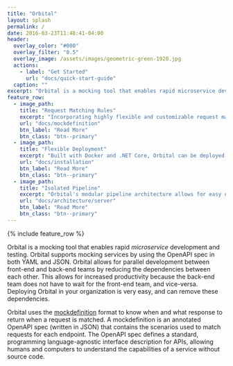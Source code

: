 ```yaml
---
title: "Orbital"
layout: splash
permalink: /
date: 2016-03-23T11:48:41-04:00
header:
  overlay_color: "#000"
  overlay_filter: "0.5"
  overlay_image: /assets/images/geometric-green-1920.jpg
  actions:
    - label: "Get Started"
      url: "docs/quick-start-guide"
  caption: ""
excerpt: "Orbital is a mocking tool that enables rapid microservice development and testing"
feature_row:
  - image_path:
    title: "Request Matching Rules"
    excerpt: "Incorporating highly flexible and customizable request matching rules, virtually any kind of request can be matched."
    url: "docs/mockdefinition"
    btn_label: "Read More"
    btn_class: "btn--primary"
  - image_path:
    title: "Flexible Deployment"
    excerpt: "Built with Docker and .NET Core, Orbital can be deployed anywhere Docker is supported, including Windows, Linux, and macOS."
    url: "docs/installation"
    btn_label: "Read More"
    btn_class: "btn--primary"
  - image_path:
    title: "Isolated Pipeline"
    excerpt: "Orbital's modular pipeline architecture allows for easy development, request matching, and debugging."
    url: "docs/architecture/server"
    btn_label: "Read More"
    btn_class: "btn--primary"
---
```


{% include feature_row %}

Orbital is a mocking tool that enables rapid _microservice_ development and testing. Orbital supports mocking services by using the OpenAPI spec in both YAML and JSON. Orbital allows for parallel development between front-end and back-end teams by reducing the dependencies between each other. This allows for increased productivity because the back-end team does not have to wait for the front-end team, and vice-versa. Deploying Orbital in your organization is very easy, and can remove these dependencies.

Orbital uses the [mockdefinition](/docs/mockdefinition) format to know when and what response to return when a request is matched. A mockdefinition is an annotated OpenAPI spec (written in JSON) that contains the scenarios used to match requests for each endpoint. The OpenAPI spec defines a standard, programming language-agnostic interface description for APIs, allowing humans and computers to understand the capabilities of a service without source code.
